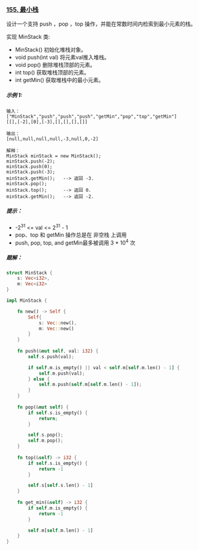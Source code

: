 ### [155. 最小栈](https://leetcode.cn/problems/min-stack/)
设计一个支持 push ，pop ，top 操作，并能在常数时间内检索到最小元素的栈。

实现 MinStack 类:

- MinStack() 初始化堆栈对象。
- void push(int val) 将元素val推入堆栈。
- void pop() 删除堆栈顶部的元素。
- int top() 获取堆栈顶部的元素。
- int getMin() 获取堆栈中的最小元素。


##### 示例 1:
```
输入：
["MinStack","push","push","push","getMin","pop","top","getMin"]
[[],[-2],[0],[-3],[],[],[],[]]

输出：
[null,null,null,null,-3,null,0,-2]

解释：
MinStack minStack = new MinStack();
minStack.push(-2);
minStack.push(0);
minStack.push(-3);
minStack.getMin();   --> 返回 -3.
minStack.pop();
minStack.top();      --> 返回 0.
minStack.getMin();   --> 返回 -2.
```

##### 提示：
- -2<sup>31</sup> <= val <= 2<sup>31</sup> - 1
- pop、top 和 getMin 操作总是在 非空栈 上调用
- push, pop, top, and getMin最多被调用 3 * 10<sup>4</sup> 次

##### 题解：
```rust
struct MinStack {
    s: Vec<i32>,
    m: Vec<i32>
}

impl MinStack {

    fn new() -> Self {
        Self{
            s: Vec::new(),
            m: Vec::new()
        }
    }
    
    fn push(&mut self, val: i32) {
        self.s.push(val);

        if self.m.is_empty() || val < self.m[self.m.len() - 1] {
            self.m.push(val);
        } else {
            self.m.push(self.m[self.m.len() - 1]);
        }
    }
    
    fn pop(&mut self) {
        if self.s.is_empty() {
            return;
        }

        self.s.pop();
        self.m.pop();
    }
    
    fn top(&self) -> i32 {
        if self.s.is_empty() {
            return -1
        }

        self.s[self.s.len() - 1]
    }
    
    fn get_min(&self) -> i32 {
        if self.m.is_empty() {
            return -1
        }

        self.m[self.m.len() - 1]
    }
}

```
